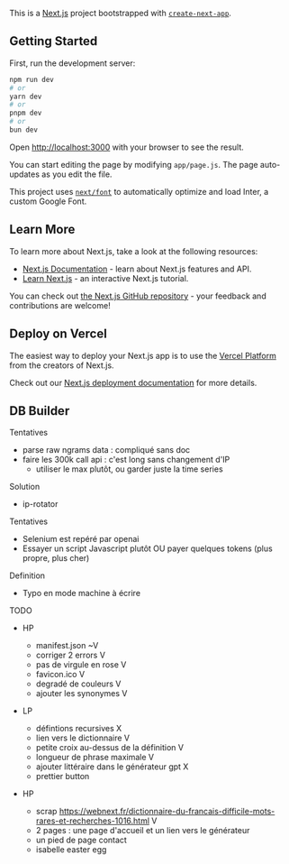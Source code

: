 This is a [Next.js](https://nextjs.org/) project bootstrapped with [`create-next-app`](https://github.com/vercel/next.js/tree/canary/packages/create-next-app).

## Getting Started

First, run the development server:

```bash
npm run dev
# or
yarn dev
# or
pnpm dev
# or
bun dev
```

Open [http://localhost:3000](http://localhost:3000) with your browser to see the result.

You can start editing the page by modifying `app/page.js`. The page auto-updates as you edit the file.

This project uses [`next/font`](https://nextjs.org/docs/basic-features/font-optimization) to automatically optimize and load Inter, a custom Google Font.

## Learn More

To learn more about Next.js, take a look at the following resources:

- [Next.js Documentation](https://nextjs.org/docs) - learn about Next.js features and API.
- [Learn Next.js](https://nextjs.org/learn) - an interactive Next.js tutorial.

You can check out [the Next.js GitHub repository](https://github.com/vercel/next.js/) - your feedback and contributions are welcome!

## Deploy on Vercel

The easiest way to deploy your Next.js app is to use the [Vercel Platform](https://vercel.com/new?utm_medium=default-template&filter=next.js&utm_source=create-next-app&utm_campaign=create-next-app-readme) from the creators of Next.js.

Check out our [Next.js deployment documentation](https://nextjs.org/docs/deployment) for more details.

## DB Builder
Tentatives 
- parse raw ngrams data : compliqué sans doc
- faire les 300k call api : c'est long sans changement d'IP
    - utiliser le max plutôt, ou garder juste la time series

Solution
- ip-rotator

Tentatives
- Selenium est repéré par openai
- Essayer un script Javascript plutôt OU payer quelques tokens (plus propre, plus cher)

Definition
- Typo en mode machine à écrire

TODO
- HP
    - manifest.json ~V
    - corriger 2 errors V
    - pas de virgule en rose V
    - favicon.ico V
    - degradé de couleurs V
    - ajouter les synonymes V
- LP
    - défintions recursives X
    - lien vers le dictionnaire V
    - petite croix au-dessus de la définition V
    - longueur de phrase maximale V
    - ajouter littéraire dans le générateur gpt X
    - prettier button

- HP
    - scrap https://webnext.fr/dictionnaire-du-francais-difficile-mots-rares-et-recherches-1016.html V
    - 2 pages : une page d'accueil et un lien vers le générateur
    - un pied de page contact
    - isabelle easter egg
